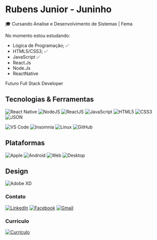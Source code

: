 # Rubens Junior - Juninho

🎓 Cursando Analise e Desenvolvimento de Sistemas | Fema

No momento estou estudando:
- Lógica de Programação; ✅
- HTML5/CSS3; ✅
- JavaScript ✅
- React.Js
- Node.Js
- ReactNative

Futuro Full Stack Developer

## Tecnologias & Ferramentas

![React Native](https://img.shields.io/badge/-React%20Native-61DAFB?style=flat&&logo=react&logoColor=ffffff)
![NodeJS](https://img.shields.io/badge/-Node.JS-339933?style=flat&&logo=Node.js&logoColor=white)
![ReactJS](https://img.shields.io/badge/-ReactJS-61DAFB?style=flat&&logo=react&logoColor=ffffff)
![JavaScript](https://img.shields.io/badge/-JavaScript-yellow?style=flat&logo=javascript&logoColor=ffffff)
![HTML5](https://img.shields.io/badge/-HTML5-%23E44D27?style=flat&logo=html5&logoColor=ffffff)
![CSS3](https://img.shields.io/badge/-CSS3-%231572B6?style=flat&logo=css3)
![JSON](https://img.shields.io/badge/-JSON-000000?style=flat&logo=json&logoColor=fff)
 
![VS Code](http://img.shields.io/badge/-VS%20Code-007ACC?style=flat&logo=visual-studio-code)
![Insomnia](http://img.shields.io/badge/-Insomnia-5849BE?style=flat&logo=insomnia&logoColor=ffffff)
![Linux](http://img.shields.io/badge/-Linux-FCC624?style=flat&logo=linux&logoColor=000)
![GitHub](http://img.shields.io/badge/-GitHub-181717?style=flat&logo=github&logoColor=fff)

## Plataformas
![Apple](http://img.shields.io/badge/-Apple-000000?style=flat&logo=apple&logoColor=fff)
![Android](http://img.shields.io/badge/-Android-3DDC84?style=flat&logo=android&logoColor=000)
![Web](http://img.shields.io/badge/-Web-FCC624?style=flat&)
![Desktop](http://img.shields.io/badge/-Desktop-23E44D27?style=flat)

## Design
![Adobe XD](http://img.shields.io/badge/-Abode%20XD-fe61f6?style=flat&logo=adobe-XD&logoColor=ffffff)

### Contato
 
[![LinkedIn](https://img.shields.io/badge/-LinkedIn-blue?style=flat-square&logo=Linkedin&logoColor=white)](https://www.linkedin.com/in/rubens-da-cunha-junior-850556197/)
[![Facebook](https://img.shields.io/badge/Facebook-%231877F2.svg?&style=flat-square&logo=facebook&logoColor=white)](https://www.facebook.com/rbn.rj97/)
[![Gmail](https://img.shields.io/badge/-Gmail-EA4335?style=flat-square&logo=gmail&logoColor=white)](mailto:rubens.cjnr@gmail.com)

### Currículo 

[![Currículo](https://img.shields.io/badge/-Currículo-4285F4?style=flat-square&logo=google-drive&logoColor=white)](https://drive.google.com/file/d/1sFBsLJyqbIWayY2Vvx-w4Jp8MfNCr-D_/view?usp=sharing)
